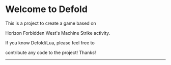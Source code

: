 # Welcome to Defold

This is a project to create a game based on

Horizon Forbidden West's Machine Strike activity.

If you know Defold/Lua, please feel free to

contribute any code to the project! Thanks!

---
